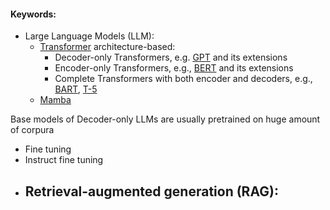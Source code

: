 #### Keywords:
- Large Language Models (LLM): 
	- [Transformer](https://arxiv.org/abs/1706.03762) architecture-based:
		- Decoder-only Transformers, e.g. [GPT](https://paperswithcode.com/paper/improving-language-understanding-by) and its extensions
		- Encoder-only Transformers, e.g., [BERT](https://arxiv.org/abs/1810.04805) and its extensions
		- Complete Transformers with both encoder and decoders, e.g., [BART](https://arxiv.org/abs/1910.13461), [T-5](https://arxiv.org/abs/1910.10683)
	- [Mamba](https://arxiv.org/abs/2312.00752)
	
Base models of Decoder-only LLMs are usually pretrained on huge amount of corpura  
- Fine tuning
- Instruct fine tuning
- Retrieval-augmented generation (RAG):
	- 


<!--stackedit_data:
eyJoaXN0b3J5IjpbLTE0NjE4NzM2ODMsMTg3ODAxNTc1NiwtMj
A4ODc0NjYxMl19
-->